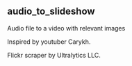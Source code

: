 ## audio_to_slideshow

Audio file to a video with relevant images

Inspired by youtuber Carykh.

Flickr scraper by Ultralytics LLC.
